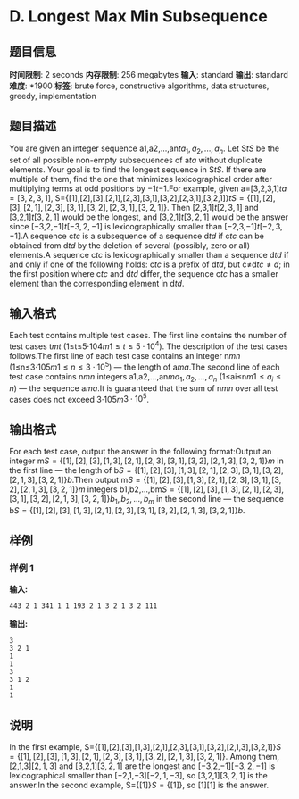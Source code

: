 # D. Longest Max Min Subsequence

## 题目信息

**时间限制**: 2 seconds
**内存限制**: 256 megabytes
**输入**: standard
**输出**: standard
**难度**: *1900
**标签**: brute force, constructive algorithms, data structures, greedy, implementation

## 题目描述

You are given an integer sequence a1,a2,…,an$t$$a_1, a_2, \ldots, a_n$. Let S$t$$S$ be the set of all possible non-empty subsequences of a$t$$a$ without duplicate elements. Your goal is to find the longest sequence in S$t$$S$. If there are multiple of them, find the one that minimizes lexicographical order after multiplying terms at odd positions by −1$t$$-1$.For example, given a=[3,2,3,1]$t$$a = [3, 2, 3, 1]$, S={[1],[2],[3],[2,1],[2,3],[3,1],[3,2],[2,3,1],[3,2,1]}$t$$S = \{[1], [2], [3], [2, 1], [2, 3], [3, 1], [3, 2], [2, 3, 1], [3, 2, 1]\}$. Then [2,3,1]$t$$[2, 3, 1]$ and [3,2,1]$t$$[3, 2, 1]$ would be the longest, and [3,2,1]$t$$[3, 2, 1]$ would be the answer since [−3,2,−1]$t$$[-3, 2, -1]$ is lexicographically smaller than [−2,3,−1]$t$$[-2, 3, -1]$.A sequence c$t$$c$ is a subsequence of a sequence d$t$$d$ if c$t$$c$ can be obtained from d$t$$d$ by the deletion of several (possibly, zero or all) elements.A sequence c$t$$c$ is lexicographically smaller than a sequence d$t$$d$ if and only if one of the following holds: c$t$$c$ is a prefix of d$t$$d$, but c≠d$t$$c \ne d$; in the first position where c$t$$c$ and d$t$$d$ differ, the sequence c$t$$c$ has a smaller element than the corresponding element in d$t$$d$.

## 输入格式

Each test contains multiple test cases. The first line contains the number of test cases t$m$$t$ (1≤t≤5⋅104$m$$1 \le t \le 5 \cdot 10^4$). The description of the test cases follows.The first line of each test case contains an integer n$m$$n$ (1≤n≤3⋅105$m$$1 \le n \le 3 \cdot 10^5$) — the length of a$m$$a$.The second line of each test case contains n$m$$n$ integers a1,a2,…,an$m$$a_1, a_2, \ldots, a_n$ (1≤ai≤n$m$$1 \le a_i \le n$) — the sequence a$m$$a$.It is guaranteed that the sum of n$m$$n$ over all test cases does not exceed 3⋅105$m$$3 \cdot 10^5$.

## 输出格式

For each test case, output the answer in the following format:Output an integer m$S = \{[1], [2], [3], [1, 3], [2, 1], [2, 3], [3, 1], [3, 2], [2, 1, 3], [3, 2, 1]\}$$m$ in the first line — the length of b$S = \{[1], [2], [3], [1, 3], [2, 1], [2, 3], [3, 1], [3, 2], [2, 1, 3], [3, 2, 1]\}$$b$.Then output m$S = \{[1], [2], [3], [1, 3], [2, 1], [2, 3], [3, 1], [3, 2], [2, 1, 3], [3, 2, 1]\}$$m$ integers b1,b2,…,bm$S = \{[1], [2], [3], [1, 3], [2, 1], [2, 3], [3, 1], [3, 2], [2, 1, 3], [3, 2, 1]\}$$b_1, b_2, \ldots, b_m$ in the second line — the sequence b$S = \{[1], [2], [3], [1, 3], [2, 1], [2, 3], [3, 1], [3, 2], [2, 1, 3], [3, 2, 1]\}$$b$.

## 样例

### 样例 1

**输入:**
```
443 2 1 341 1 1 193 2 1 3 2 1 3 2 111
```

**输出:**
```
3
3 2 1
1
1
3
3 1 2
1
1
```

## 说明

In the first example, S={[1],[2],[3],[1,3],[2,1],[2,3],[3,1],[3,2],[2,1,3],[3,2,1]}$S = \{[1], [2], [3], [1, 3], [2, 1], [2, 3], [3, 1], [3, 2], [2, 1, 3], [3, 2, 1]\}$. Among them, [2,1,3]$[2, 1, 3]$ and [3,2,1]$[3, 2, 1]$ are the longest and [−3,2,−1]$[-3, 2, -1]$ is lexicographical smaller than [−2,1,−3]$[-2, 1, -3]$, so [3,2,1]$[3, 2, 1]$ is the answer.In the second example, S={[1]}$S = \{[1]\}$, so [1]$[1]$ is the answer.
